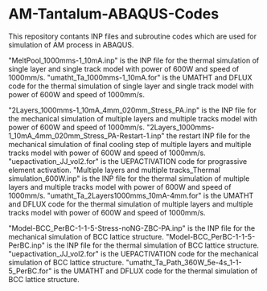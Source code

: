 # AM-Tantalum-ABAQUS-Codes
This repository contants INP files and subroutine codes which are used for simulation of AM process in ABAQUS.

"MeltPool_1000mms-1_10mA.inp"  is the INP file for the thermal simulation  of single layer and single track model with power of 600W and speed of 1000mm/s.
"umatht_Ta_1000mms-1_10mA.for" is the UMATHT and DFLUX code  for the thermal simulation  of single layer and single track model with power of 600W and speed of 1000mm/s.

"2Layers_1000mms-1_10mA_4mm_020mm_Stress_PA.inp" is the INP file for the mechanical simulation of multiple layers and multiple tracks model  with power of 600W and speed of 1000mm/s.
"2Layers_1000mms-1_10mA_4mm_020mm_Stress_PA-Restart-1.inp" the restart INP file for the mechanical simulation of final cooling step of multiple layers and multiple tracks model  with power of 600W and speed of 1000mm/s.
"uepactivation_JJ_vol2.for" is the UEPACTIVATION code for prograssive element activation.
"Multiple layers and multiple tracks_Thermal simulation_600W.inp"  is the INP file for the thermal simulation  of multiple layers and multiple tracks model  with power of 600W and speed of 1000mm/s.
"umatht_Ta_2Layers1000mms_10mA-4mm.for" is the UMATHT and DFLUX code for the thermal simulation of multiple layers and multiple tracks model  with power of 600W and speed of 1000mm/s.

"Model-BCC_PerBC-1-1-5-Stress-noNG-ZBC-PA.inp" is the INP file for the mechanical simulation of BCC lattice structure.
"Model-BCC_PerBC-1-1-5-PerBC.inp" is the INP file for the thermal simulation of BCC lattice structure.
"uepactivation_JJ_vol2.for" is the UEPACTIVATION code for the mechanical simulation of BCC lattice structure.
"umatht_Ta_Path_360W_5e-4s_1-1-5_PerBC.for" is the UMATHT and DFLUX code for the thermal simulation of BCC lattice structure.
